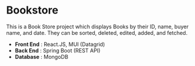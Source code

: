 # Bookstore

This is a Book Store project which displays Books by their ID, name, buyer name, and date. They can be sorted, deleted, edited, added, and fetched. 

* **Front End** : React.JS, MUI (Datagrid)
* **Back End** : Spring Boot (REST API)
* **Database** : MongoDB
